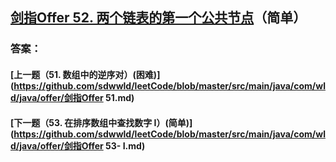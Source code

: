 ## [剑指Offer 52. 两个链表的第一个公共节点](https://leetcode-cn.com/problems/merge-two-sorted-lists/)（简单）





### 答案：



#### [上一题（51. 数组中的逆序对）(困难)](https://github.com/sdwwld/leetCode/blob/master/src/main/java/com/wld/java/offer/剑指Offer 51.md)

#### [下一题（53. 在排序数组中查找数字 I）(简单)](https://github.com/sdwwld/leetCode/blob/master/src/main/java/com/wld/java/offer/剑指Offer 53- I.md)